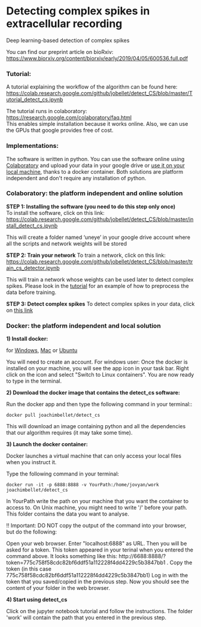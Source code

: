 # Detecting complex spikes in extracellular recording  
Deep learning-based detection of complex spikes  

You can find our preprint article on bioRxiv: https://www.biorxiv.org/content/biorxiv/early/2019/04/05/600536.full.pdf

### <a name="Tutorial">Tutorial:</a>
A tutorial explaining the workflow of the algorithm can be found here: https://colab.research.google.com/github/jobellet/detect_CS/blob/master/Tutorial_detect_cs.ipynb

The tutorial runs in colaboratory: 
https://research.google.com/colaboratory/faq.html  
This enables simple installation because it works online.
Also, we can use the GPUs that google provides free of cost.

### <a name="Implementations">Implementations:</a>
The software is written in python. You can use the software online using [Colaboratory](#Colaboratory) and upload your data in your google drive or [use it on your local machine](#docker), thanks to a docker container. Both solutions are platform independent and don't require any installation of python.

### <a name="Colaboratory">Colaboratory:</a> the platform independent and online solution
 
**STEP 1: Installing the software (you need to do this step only once)**  
To install the software, click on this link:   
https://colab.research.google.com/github/jobellet/detect_CS/blob/master/install_detect_cs.ipynb

This will create a folder named ‘uneye’ in your google drive account where all the scripts and network weights will be stored
 
 
 
**STEP 2: Train your network** 
To train a network, click on this link:  
https://colab.research.google.com/github/jobellet/detect_CS/blob/master/train_cs_detector.ipynb

This will train a network whose weights can be used later to detect complex spikes. Please look in the [tutorial](https://colab.research.google.com/github/jobellet/detect_CS/blob/master/Tutorial_detect_cs.ipynb) for an example of how to preprocess the data before training.
 
 
**STEP 3: Detect complex spikes**
To detect complex spikes in your data, click on [this link](https://colab.research.google.com/github/jobellet/detect_CS/blob/master/install_detect_cs.ipynb)
 
 
 
### <a name="docker">Docker:</a> the platform independent and local solution

**1) Install docker:** 

for [Windows](https://docs.docker.com/docker-for-windows/install/#download-docker-for-windows), [Mac](https://store.docker.com/editions/community/docker-ce-desktop-mac) or [Ubuntu](https://docs.docker.com/install/linux/docker-ce/ubuntu/#set-up-the-repository)

You will need to create an account. 
For windows user: Once the docker is installed on your machine, you will see the app icon in your task bar. Right click on the icon and select "Switch to Linux containers". You are now ready to type in the terminal.   

**2) Download the docker image that contains the detect_cs software:** 

Run the docker app and then type the following command in your terminal::

    docker pull joachimbellet/detect_cs

This will download an image containing python and all the dependencies that our algorithm requires (it may take some time).
 
 
**3) Launch the docker container:** 

Docker launches a virtual machine that can only access your local files when you instruct it.
 
Type the following command in your terminal:
 
    docker run -it -p 6888:8888 -v YourPath:/home/jovyan/work joachimbellet/detect_cs
    
In YourPath write the path on your machine that you want the container to access to. On Unix machine, you might need to write '/' before your path. This folder contains the data you want to analyse.

!! Important: DO NOT copy the output of the command into your browser, but do the following:
 
Open your web browser. Enter "localhost:6888" as URL. Then you will be asked for a token.
This token appeared in your terinal when you entered the command above. It looks something like this: http://6688:8888/?token=775c758f58cdc82bf6ddf51a112228f4dd4229c5b3847bb1 . Copy the token (in this case 775c758f58cdc82bf6ddf51a112228f4dd4229c5b3847bb1) 
Log in with the token that you saved/copied in the previous step.
Now you should see the content of your folder in the web browser.

 
**4)  Start using detect_cs**

Click on the jupyter notebook tutorial and follow the instructions. The folder 'work' will contain the path that you entered in the previous step.
